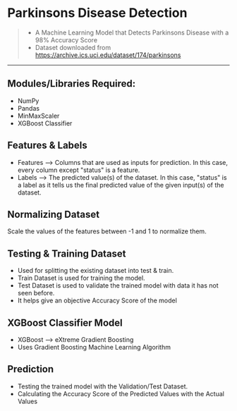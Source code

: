 # Parkinsons Disease Detection
> - A Machine Learning Model that Detects Parkinsons Disease with a 98% Accuracy Score
> - Dataset downloaded from https://archive.ics.uci.edu/dataset/174/parkinsons

____

## Modules/Libraries Required:
 - NumPy
 - Pandas
 - MinMaxScaler
 - XGBoost Classifier


## Features & Labels
 - Features --> Columns that are used as inputs for prediction. In this case, every column except "status" is a feature.
 - Labels --> The predicted value(s) of the dataset.  In this case, "status" is a label as it tells us the final predicted value of the given input(s) of the dataset.


## Normalizing Dataset
 Scale the values of the features between -1 and 1 to normalize them.


## Testing & Training Dataset
 - Used for splitting the existing dataset into test & train.
 - Train Dataset is used for training the model.
 - Test Dataset is used to validate the trained model with data it has not seen before.
 - It helps give an objective Accuracy Score of the model


## XGBoost Classifier Model
 - XGBoost --> eXtreme Gradient Boosting
 - Uses Gradient Boosting Machine Learning Algorithm


## Prediction
 - Testing the trained model with the Validation/Test Dataset.
 - Calculating the Accuracy Score of the Predicted Values with the Actual Values
